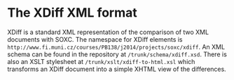 # The XDiff XML format #

XDiff is a standard XML representation of the comparison of two XML documents with SOXC. The namespace for XDiff elements is `http://www.fi.muni.cz/courses/PB138/j2014/projects/soxc/xdiff`. An XML schema can be found in the repository at `/trunk/schema/xdiff.xsd`. There is also an XSLT stylesheet at `/trunk/xslt/xdiff-to-html.xsl` which transforms an XDiff document into a simple XHTML view of the differences.